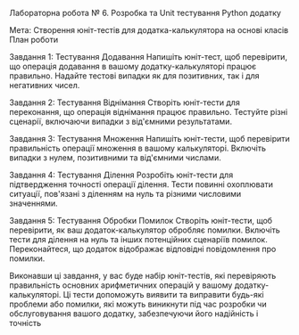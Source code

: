 Лабораторна робота № 6. Розробка та Unit тестування Python додатку 

Мета: Cтворення юніт-тестів для додатка-калькулятора на основі класів
План роботи

 Завдання 1: Тестування Додавання
Напишіть юніт-тест, щоб перевірити, що операція додавання в вашому додатку-калькуляторі працює правильно. Надайте тестові випадки як для позитивних, так і для негативних чисел.

Завдання 2: Тестування Віднімання
Створіть юніт-тести для переконання, що операція віднімання працює правильно. Тестуйте різні сценарії, включаючи випадки з від'ємними результатами.

 Завдання 3: Тестування Множення
Напишіть юніт-тести, щоб перевірити правильність операції множення в вашому калькуляторі. Включіть випадки з нулем, позитивними та від'ємними числами.

Завдання 4: Тестування Ділення
Розробіть юніт-тести для підтвердження точності операції ділення. Тести повинні охоплювати ситуації, пов'язані з діленням на нуль та різними числовими значеннями.

Завдання 5: Тестування Обробки Помилок
Створіть юніт-тести, щоб перевірити, як ваш додаток-калькулятор обробляє помилки. Включіть тести для ділення на нуль та інших потенційних сценаріїв помилок. Переконайтеся, що додаток відображає відповідні повідомлення про помилки.

Виконавши ці завдання, у вас буде набір юніт-тестів, які перевіряють правильність основних арифметичних операцій у вашому додатку-калькуляторі. Ці тести допоможуть виявити та виправити будь-які проблеми або помилки, які можуть виникнути під час розробки чи обслуговування вашого додатку, забезпечуючи його надійність і точність